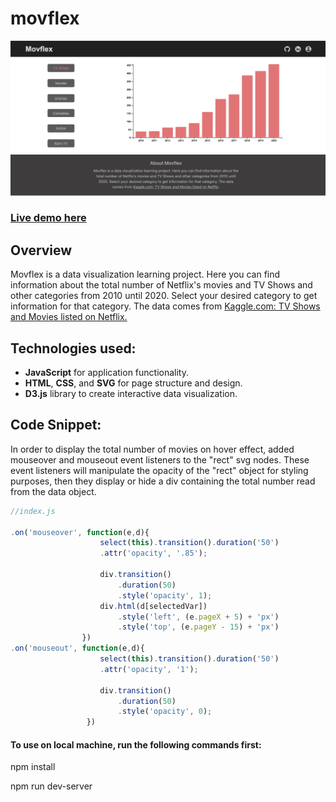 
# movflex



<img src="https://github.com/Sediqa-Fahimi/movflex/blob/main/assets/images/moveflexhomepage.png" alt="Home page" />



### [Live demo here](https://sediqa-fahimi.github.io/movflex/)



## Overview

Movflex is a data visualization learning project. Here you can find information about the total number of Netflix's movies and TV Shows and other categories from 2010 until 2020. Select your desired category to get information for that category. The data comes from [Kaggle.com: TV Shows and Movies listed on Netflix.](https://www.kaggle.com/shivamb/netflix-shows)



## Technologies used:

* **JavaScript** for application functionality.
* **HTML**, **CSS**, and **SVG** for page structure and design.
* **D3.js** library to create interactive data visualization.



## Code Snippet:

In order to display the total number of movies on hover effect, added mouseover and mouseout event listeners to the "rect" svg nodes. These event listeners will manipulate the opacity of the "rect" object for styling purposes, then they display or hide a div containing the total number read from the data object.


```javascript
//index.js

.on('mouseover', function(e,d){
                    select(this).transition().duration('50')
                    .attr('opacity', '.85');

                    div.transition()
                        .duration(50)
                        .style('opacity', 1);
                    div.html(d[selectedVar])
                        .style('left', (e.pageX + 5) + 'px')
                        .style('top', (e.pageY - 15) + 'px')
                })
.on('mouseout', function(e,d){
                    select(this).transition().duration('50')
                    .attr('opacity', '1');

                    div.transition()
                        .duration(50)
                        .style('opacity', 0);
                 })
```



#### To use on local machine, run the following commands first:

npm install

npm run dev-server




                

